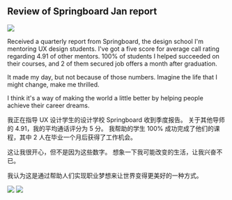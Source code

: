 ## Review of Springboard Jan report

![](https://i.imgur.com/CvOLB8t.jpg)

Received a quarterly report from Springboard, the design school I'm mentoring UX design students. I've got a five score for average call rating regarding 4.91 of other mentors. 100% of students I helped succeeded on their courses, and 2 of them secured job offers a month after graduation.

It made my day, but not because of those numbers. Imagine the life that I might change, make me thrilled.

I think it's a way of making the world a little better by helping people achieve their career dreams.

我正在指导 UX 设计学生的设计学校 Springboard 收到季度报告。 关于其他导师的 4.91，我的平均通话评分为 5 分。 我帮助的学生 100% 成功完成了他们的课程，其中 2 人在毕业一个月后获得了工作机会。

这让我很开心，但不是因为这些数字。 想象一下我可能改变的生活，让我兴奋不已。

我认为这是通过帮助人们实现职业梦想来让世界变得更美好的一种方式。

![](https://i.imgur.com/pMD6Gf9.jpg)
![](https://i.imgur.com/vg75AxT.jpg)
